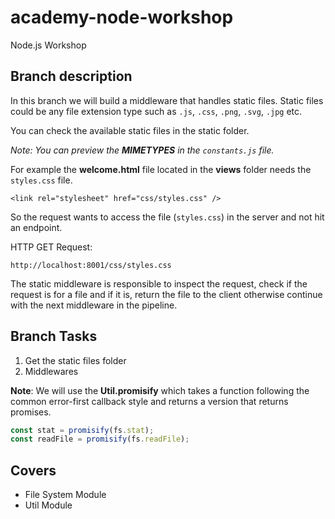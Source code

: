 # academy-node-workshop

Node.js Workshop

## Branch description

In this branch we will build a middleware that handles static files. Static files could be any file extension type such as `.js`, `.css`, `.png`, `.svg`, `.jpg` etc.

You can check the available static files in the static folder.

_Note: You can preview the **MIMETYPES** in the `constants.js` file._

For example the **welcome.html** file located in the **views** folder needs the `styles.css` file.

```
<link rel="stylesheet" href="css/styles.css" />
```

So the request wants to access the file (`styles.css`) in the server and not hit an endpoint.

HTTP GET Request:

```
http://localhost:8001/css/styles.css
```

The static middleware is responsible to inspect the request, check if the request is for a file and if it is, return the file to the client otherwise continue with the next middleware in the pipeline.

## Branch Tasks

1. Get the static files folder
2. Middlewares

**Note**: We will use the **Util.promisify** which takes a function following the common error-first callback style and returns a version that returns promises.

```js
const stat = promisify(fs.stat);
const readFile = promisify(fs.readFile);
```

## Covers

- File System Module
- Util Module
